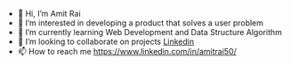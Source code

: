 - 👋 Hi, I’m Amit Rai
- 👀 I’m interested in developing a product that solves a user problem
- 🌱 I’m currently learning Web Development and Data Structure Algorithm
- 💞️ I’m looking to collaborate on projects
<a href="https://www.linkedin.com/in/amitrai50/" class="button">Linkedin</a>
- 📫 How to reach me https://www.linkedin.com/in/amitrai50/

<!---
Amitrai011/Amitrai011 is a ✨ special ✨ repository because its `README.md` (this file) appears on your GitHub profile.
You can click the Preview link to take a look at your changes.
--->
